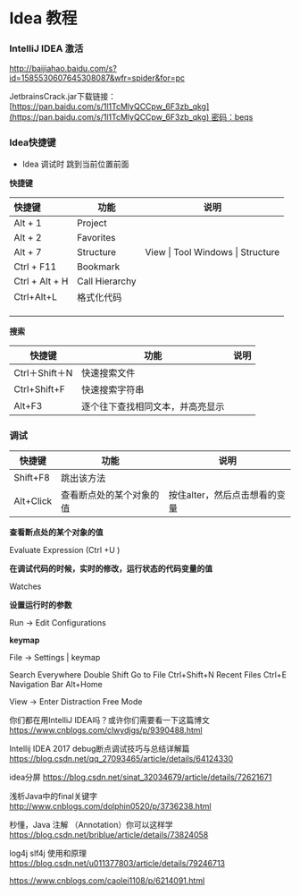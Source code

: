# Idea 教程



### IntelliJ IDEA 激活

http://baijiahao.baidu.com/s?id=1585530607645308087&wfr=spider&for=pc

JetbrainsCrack.jar下载链接：[https://pan.baidu.com/s/1l1TcMlyQCCpw_6F3zb_qkg](https://pan.baidu.com/s/1l1TcMlyQCCpw_6F3zb_qkg) 密码：beqs



###  Idea快捷键

- Idea 调试时 跳到当前位置前面




**快捷键**

| 快捷键            | 功能             | 说明                                |
| :------------- | -------------- | --------------------------------- |
| Alt + 1        | Project        |                                   |
| Alt + 2        | Favorites      |                                   |
| Alt + 7        | Structure      | View \| Tool Windows \| Structure |
| Ctrl + F11     | Bookmark       |                                   |
| Ctrl + Alt + H | Call Hierarchy |                                   |
| Ctrl+Alt+L     | 格式化代码          |                                   |
|                |                |                                   |
|                |                |                                   |
|                |                |                                   |



**搜索** 

| 快捷键          | 功能               | 说明   |
| ------------ | ---------------- | ---- |
| Ctrl＋Shift＋N | 快速搜索文件           |      |
| Ctrl+Shift+F | 快速搜索字符串          |      |
| Alt+F3       | 逐个往下查找相同文本，并高亮显示 |      |



### 调试

| 快捷键       | 功能           | 说明                |
| --------- | ------------ | ----------------- |
| Shift+F8  | 跳出该方法        |                   |
| Alt+Click | 查看断点处的某个对象的值 | 按住alter，然后点击想看的变量 |



**查看断点处的某个对象的值**

Evaluate Expression (Ctrl +U )

**在调试代码的时候，实时的修改，运行状态的代码变量的值**

Watches

**设置运行时的参数**

Run → Edit Configurations

**keymap**

File → Settings |  keymap



Search Everywhere 	Double Shift
Go to File 		        Ctrl+Shift+N
Recent Files 		         Ctrl+E
Navigation Bar 		Alt+Home





View → Enter Distraction Free Mode

你们都在用IntelliJ IDEA吗？或许你们需要看一下这篇博文
https://www.cnblogs.com/clwydjgs/p/9390488.html

Intellij IDEA 2017 debug断点调试技巧与总结详解篇
https://blog.csdn.net/qq_27093465/article/details/64124330

idea分屏
https://blog.csdn.net/sinat_32034679/article/details/72621671

浅析Java中的final关键字
http://www.cnblogs.com/dolphin0520/p/3736238.html

秒懂，Java 注解 （Annotation）你可以这样学
https://blog.csdn.net/briblue/article/details/73824058

log4j slf4j 使用和原理
https://blog.csdn.net/u011377803/article/details/79246713


https://www.cnblogs.com/caolei1108/p/6214091.html






